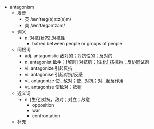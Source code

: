 - antagonism
  - 发音
    - 英 /æn'tæg(ə)nɪz(ə)m/
    - 美 /æn'tæɡənɪzəm/
  - 词义
    - n. 对抗(状态),对抗性
      - hatred between people or groups of people
  - 同根词
    - adj. antagonistic 敌对的；对抗性的；反对的
    - n. antagonist 敌手；[解剖] 对抗肌；[生化] 拮抗物；反协同试剂
    - vi. antagonize 引起反抗
    - vi. antagonise 引起对抗/反感
    - vt. antagonize 使…敌对；使…对抗；对…起反作用
    - vt. antagonise 使敌对；抵销
  - 近义词
    - n. [生化]对抗，敌对；对立；敌意
      - opposition
      - war
      - confrontation
  - 补充